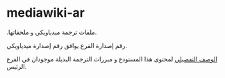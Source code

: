 # mediawiki-ar
.ملفات ترجمة ميدياويكي و ملحقاتها.

رقم إصدارة الفرع يوافق رقم إصدارة ميدياويكي.

[الوصف التفصيلي](../../../mediawiki-ar/tree/master) لمحتوى هذا المستودع و مبررات الترجمة البديلة موجودان في الفرع الرئيس.

